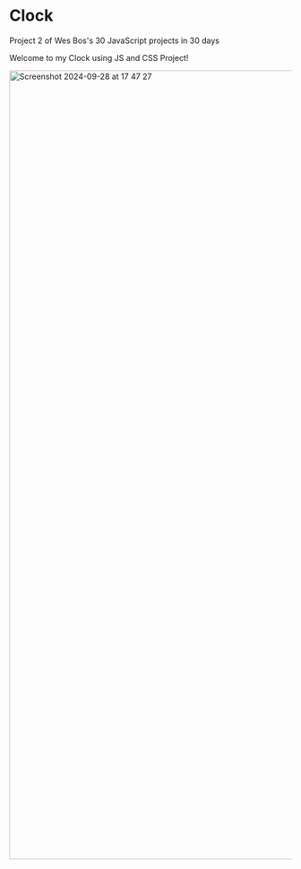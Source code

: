 # Clock

Project 2 of Wes Bos's 30 JavaScript projects in 30 days

Welcome to my Clock using JS and CSS Project!


<img width="1406" alt="Screenshot 2024-09-28 at 17 47 27" src="https://github.com/user-attachments/assets/34449ea4-0e1a-4e89-9add-12b72ef12f0d">
